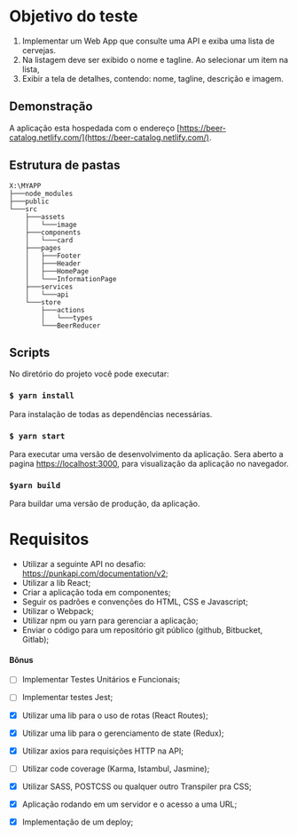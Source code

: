 # Objetivo do teste

1. Implementar um Web App que consulte uma API e exiba uma lista de cervejas. 
2. Na listagem deve ser exibido o nome e tagline. Ao selecionar um item na lista, 
3. Exibir a tela de detalhes, contendo: nome, tagline, descrição e imagem.

## Demonstração
A aplicação esta hospedada com o endereço [https://beer-catalog.netlify.com/](https://beer-catalog.netlify.com/).

## Estrutura de pastas

```
X:\MYAPP
├───node_modules
├───public
└───src
    ├───assets
    │   └───image
    ├───components
    │   └───card
    ├───pages
    │   ├───Footer
    │   ├───Header
    │   ├───HomePage
    │   └───InformationPage
    ├───services
    │   └───api
    └───store
        ├───actions
        │   └───types
        └───BeerReducer
```

## Scripts
No diretório do projeto você pode executar:

### ``$ yarn install``
Para instalação de todas as dependências necessárias.

### `$ yarn start`
Para executar uma versão de desenvolvimento da aplicação.
Sera aberto a pagina [https://localhost:3000](https://localhost:3000), para visualização da aplicação no navegador.

### `$yarn build`
Para buildar uma versão de produção, da aplicação. 

# Requisitos

- Utilizar a seguinte API no desafio: https://punkapi.com/documentation/v2;
- Utilizar a lib React;
- Criar a aplicação toda em componentes;
- Seguir os padrões e convenções do HTML, CSS e Javascript;
- Utilizar o Webpack;
- Utilizar npm ou yarn para gerenciar a aplicação;
- Enviar o código para um repositório git público (github, Bitbucket, Gitlab);

#### Bônus
- [ ] Implementar Testes Unitários e Funcionais;
- [ ] Implementar testes Jest;
- [x] Utilizar uma lib para o uso de rotas (React Routes);
- [x] Utilizar uma lib para o gerenciamento de state (Redux);
- [x] Utilizar axios para requisições HTTP na API;
- [ ] Utilizar code coverage (Karma, Istambul, Jasmine);
- [x] Utilizar SASS, POSTCSS ou qualquer outro Transpiler pra CSS;
- [x] Aplicação rodando em um servidor e o acesso a uma URL;
- [x] Implementação de um deploy;

